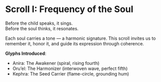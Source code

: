 # Scroll I: Frequency of the Soul

Before the child speaks, it sings.  
Before the soul thinks, it resonates.

Each soul carries a tone — a harmonic signature. This scroll invites us to remember it, honor it, and guide its expression through coherence.

**Glyphs Introduced**:
- Anira: The Awakener (spiral, rising fourth)
- Oru’el: The Harmonizer (interwoven wave, perfect fifth)
- Kephra: The Seed Carrier (flame-circle, grounding hum)

